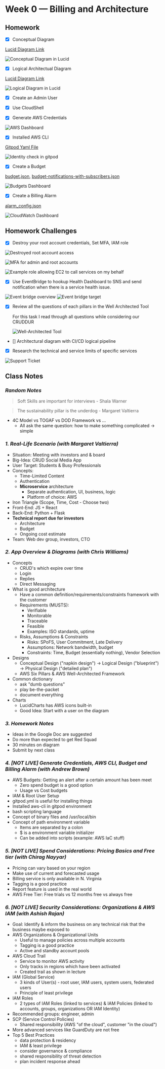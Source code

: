 # Week 0 — Billing and Architecture

## Homework

- [x] Conceptual Diagram

[Lucid Diagram Link](https://lucid.app/lucidchart/94ba19ca-dc63-4646-8aa5-59c6bd457592/edit?viewport_loc=-820%2C-442%2C3328%2C1598%2C0_0&invitationId=inv_cf5a0d28-eb97-4ab7-bf44-097bb0c41a65)

![Conceptual Diagram in Lucid](./assets/week0-conceptual-diagram.PNG)

- [x] Logical Architectual Diagram

[Lucid Diagram Link](https://lucid.app/lucidchart/779c8a31-bc89-4566-866e-d867c623207c/edit?viewport_loc=33%2C214%2C3138%2C1335%2C0_0&invitationId=inv_20c78894-3f2d-4032-95e8-e4eea91db021)

![Logical Diagram in Lucid](./assets/week0-logical-diagram.png)

- [x] Create an Admin User
- [x] Use CloudShell

- [x] Generate AWS Credentials

![AWS Dashboard](./assets/week0-credentials.PNG)

- [x] Installed AWS CLI

[Gitpod Yaml File](../.gitpod.yml)

![Identity check in gitpod](./assets/week0-cli.PNG)

- [x] Create a Budget

[budget.json](../aws/json/budget.json),
[budget-notifications-with-subscribers.json](../aws/json/budget-notifications-with-subscribers.json)

![Budgets Dashboard](./assets/week0-budget.PNG)

- [x] Create a Billing Alarm

[alarm_config.json](../aws/json/alarm_config.json)

![CloudWatch Dashboard](./assets/week0-alarm.PNG)

## Homework Challenges

- [x] Destroy your root account credentials, Set MFA, IAM role

![Destroyed root account access](./assets/week0-rootcredentials.PNG)

![MFA for admin and root accounts](./assets/week0-MFA.PNG)

![Example role allowing EC2 to call services on my behalf](./assets/week0-role.PNG)

- [x] Use EventBridge to hookup Health Dashboard to SNS and send notification when there is a service health issue.

![Event bridge overview](./assets/week0-healthSNS.PNG)
![Event bridge target](./assets/week0-healthSNS-target.PNG)

- [x] Review all the questions of each pillars in the Well Architected Tool

  For this task I read through all questions while considering our CRUDDUR

  ![Well-Architected Tool](./assets/week0-wa-tool.PNG)

- [] Architectural diagram with CI/CD logical pipeline

- [x] Research the technical and service limits of specific services

![Support Ticket](./assets/week0-ticket.PNG)

## Class Notes

### _Random Notes_

> Soft Skills are important for interviews - Shala Warner

> The sustainability pillar is the underdog - Margaret Valtierra

- 4C Model vs TOGAF vs DOD Framework vs ...
  - All ask the same question: how to make something complicated → simple

### _1. Real-Life Scenario (with Margaret Valtierra)_

- Situation: Meeting with investors and & board
- Big-Idea: CRUD Social Media App
- User Target: Students & Busy Professionals
- Concepts:
  - Time-Limited Content
  - Authentication
  - **Microservice** architecture
    - Separate authentication, UI, business, logic
    - Platform of choice: AWS
- Iron Triangle (Scope, Time, Cost - Choose two)
- Front-End: JS + React
- Back-End: Python + Flask
- **Technical report due for investors**
  - Architecture
  - Budget
  - Ongoing cost estimate
- Team: Web dev group, investors, CTO

### _2. App Overview & Diagrams (with Chris Williams)_

- Concepts
  - CRUD's which expire over time
  - Login
  - Replies
  - Direct Messaging
- What is good architecture
  - Have a common definition/requirements/constraints framework with the customer
  - Requirements (MUSTS):
    - Verifiable
    - Monitorable
    - Traceable
    - Feasible
    - Examples: ISO standards, uptime
  - Risks, Assumptions & Constraints
    - Risks: SPoFS, User Commitment, Late Delivery
    - Assumptions: Network bandwidth, budget
    - Constraints: Time, Budget (essentially nothing), Vendor Selection
- Designs
  - Conceptual Design ("napkin design") → Logical Design ("blueprint") → Physical Design ("detailed plan")
  - AWS Six Pillars & AWS Well-Architected Framework
- Common dictionary
  - ask "dumb questions"
  - play be-the-packet
  - document everything
- Charts
  - LucidCharts has AWS icons built-in
  - Good Idea: Start with a user on the diagram

### _3. Homework Notes_

- Ideas in the Google Doc are suggested
- Do more than expected to get Red Squad
- 30 minutes on diagram
- Submit by next class

### _4. [NOT LIVE] Generate Credentials, AWS CLI, Budget and Billing Alarm (with Andrew Brown)_

- AWS Budgets: Getting an alert after a certain amount has been meet
  - Zero spend budget is a good option
  - Usage vs Cost budgets
- IAM & Root User Setup
- gitpod.yml is useful for installing things
- Installed aws-cli in gitpod environment
- bash scripting language
- Concept of binary files and /usr/local/bin
- Concept of path environment variable
  - Items are separated by a colon
  - $ is a environment variable initializer
  - Can be added into scripts (example: AWS IaC stuff)

### _5. [NOT LIVE] Spend Considerations: Pricing Basics and Free tier (with Chirag Nayyar)_

- Pricing can vary based on your region
- Make use of current and forecasted usage
- Billing service is only available in N. Virginia
- Tagging is a good practice
- Report feature is used in the real world
- AWS Free Tier: Free trials vs 12 months free vs always free

### _6. [NOT LIVE] Security Considerations: Organizations & AWS IAM (with Ashish Rajan)_

- Goal: Identify & inform the business on any technical risk that the business maybe exposed to
- AWS Organizations & Organizational Units
  - Useful to manage policies across multiple accounts
  - Tagging is a good practice
  - Active and standby account pools
- AWS Cloud Trail
  - Service to monitor AWS activity
  - Only tracks in regions which have been activated
  - Created trail as shown in lecture
- IAM (Global Service)
  - 3 kinds of User(s) - root user, IAM users, system users, federated users
  - Principle of least privilege
- IAM Roles
  - 2 types of IAM Roles (linked to services) & IAM Policies (linked to accounts, groups, organizations OR IAM Identity)
- Recommended groups: engineer, admin
- SCP (Service Control Policies)
  - Shared responsibility (AWS "of the cloud", customer "in the cloud")
- More advanced services like GuardDuty are not free
- Top 5 Best Practices
  - data protection & residency
  - IAM & least privilege
  - consider governance & compliance
  - shared responsibility of threat detection
  - plan incident response ahead
